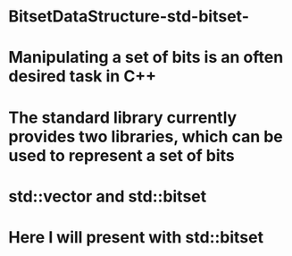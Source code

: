 # BitsetDataStructure-std-bitset-
# Manipulating a set of bits is an often desired task in C++
# The standard library currently provides two libraries, which can be used to represent a set of bits
# std::vector<bool> and std::bitset
# Here I will present with std::bitset
  
